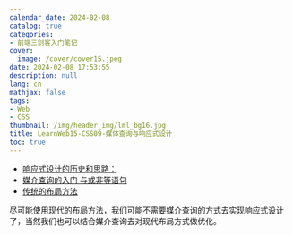 ```yaml
---
calendar_date: 2024-02-08
catalog: true
categories:
- 前端三剑客入门笔记
cover:
  image: /cover/cover15.jpeg
date: 2024-02-08 17:53:55
description: null
lang: cn
mathjax: false
tags:
- Web
- CSS
thumbnail: /img/header_img/lml_bg16.jpg
title: LearnWeb15-CSS09-媒体查询与响应式设计
toc: true
---
```


- [响应式设计的历史和思路：](https://developer.mozilla.org/zh-CN/docs/Learn/CSS/CSS_layout/Responsive_Design)
- [媒介查询的入门 与或非等语句](https://developer.mozilla.org/zh-CN/docs/Learn/CSS/CSS_layout/Media_queries)
- [传统的布局方法](https://developer.mozilla.org/zh-CN/docs/Learn/CSS/CSS_layout/Legacy_Layout_Methods)

尽可能使用现代的布局方法，我们可能不需要媒介查询的方式去实现响应式设计了，当然我们也可以结合媒介查询去对现代布局方式做优化。